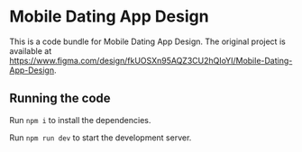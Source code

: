 
  # Mobile Dating App Design

  This is a code bundle for Mobile Dating App Design. The original project is available at https://www.figma.com/design/fkUOSXn95AQZ3CU2hQIoYI/Mobile-Dating-App-Design.

  ## Running the code

  Run `npm i` to install the dependencies.

  Run `npm run dev` to start the development server.
  